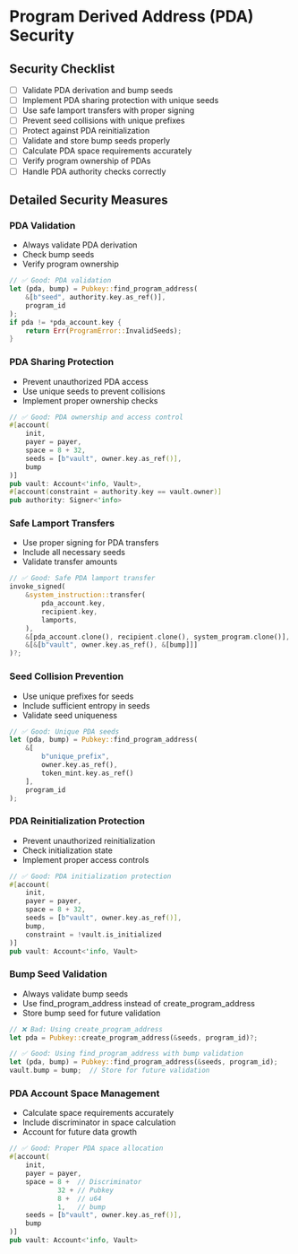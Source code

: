 # Program Derived Address (PDA) Security

## Security Checklist

- [ ] Validate PDA derivation and bump seeds
- [ ] Implement PDA sharing protection with unique seeds
- [ ] Use safe lamport transfers with proper signing
- [ ] Prevent seed collisions with unique prefixes
- [ ] Protect against PDA reinitialization
- [ ] Validate and store bump seeds properly
- [ ] Calculate PDA space requirements accurately
- [ ] Verify program ownership of PDAs
- [ ] Handle PDA authority checks correctly

## Detailed Security Measures

### PDA Validation

- Always validate PDA derivation
- Check bump seeds
- Verify program ownership

```rust
// ✅ Good: PDA validation
let (pda, bump) = Pubkey::find_program_address(
    &[b"seed", authority.key.as_ref()],
    program_id
);
if pda != *pda_account.key {
    return Err(ProgramError::InvalidSeeds);
}
```

### PDA Sharing Protection

- Prevent unauthorized PDA access
- Use unique seeds to prevent collisions
- Implement proper ownership checks

```rust
// ✅ Good: PDA ownership and access control
#[account(
    init,
    payer = payer,
    space = 8 + 32,
    seeds = [b"vault", owner.key.as_ref()],
    bump
)]
pub vault: Account<'info, Vault>,
#[account(constraint = authority.key == vault.owner)]
pub authority: Signer<'info>
```

### Safe Lamport Transfers

- Use proper signing for PDA transfers
- Include all necessary seeds
- Validate transfer amounts

```rust
// ✅ Good: Safe PDA lamport transfer
invoke_signed(
    &system_instruction::transfer(
        pda_account.key,
        recipient.key,
        lamports,
    ),
    &[pda_account.clone(), recipient.clone(), system_program.clone()],
    &[&[b"vault", owner.key.as_ref(), &[bump]]]
)?;
```

### Seed Collision Prevention

- Use unique prefixes for seeds
- Include sufficient entropy in seeds
- Validate seed uniqueness

```rust
// ✅ Good: Unique PDA seeds
let (pda, bump) = Pubkey::find_program_address(
    &[
        b"unique_prefix",
        owner.key.as_ref(),
        token_mint.key.as_ref()
    ],
    program_id
);
```

### PDA Reinitialization Protection

- Prevent unauthorized reinitialization
- Check initialization state
- Implement proper access controls

```rust
// ✅ Good: PDA initialization protection
#[account(
    init,
    payer = payer,
    space = 8 + 32,
    seeds = [b"vault", owner.key.as_ref()],
    bump,
    constraint = !vault.is_initialized
)]
pub vault: Account<'info, Vault>
```

### Bump Seed Validation

- Always validate bump seeds
- Use find_program_address instead of create_program_address
- Store bump seed for future validation

```rust
// ❌ Bad: Using create_program_address
let pda = Pubkey::create_program_address(&seeds, program_id)?;

// ✅ Good: Using find_program_address with bump validation
let (pda, bump) = Pubkey::find_program_address(&seeds, program_id);
vault.bump = bump;  // Store for future validation
```

### PDA Account Space Management

- Calculate space requirements accurately
- Include discriminator in space calculation
- Account for future data growth

```rust
// ✅ Good: Proper PDA space allocation
#[account(
    init,
    payer = payer,
    space = 8 +  // Discriminator
            32 + // Pubkey
            8 +  // u64
            1,   // bump
    seeds = [b"vault", owner.key.as_ref()],
    bump
)]
pub vault: Account<'info, Vault>
``` 